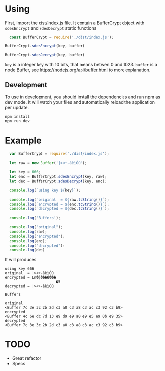 # Using
First, import the dist/index.js file. It contain a BufferCrypt object with `sdesEncrypt` and `sdesDecrypt` static functions 

```javascript
  const BufferCrypt = require('./dist/index.js');
```

```javascript
BufferCrypt.sdesEncrypt(key, buffer)
```

```javascript
BufferCrypt.sdesDecrypt(key, buffer)
```

`key` is a integer key with 10 bits, that means betwen 0 and 1023.
`buffer` is a node Buffer, see https://nodejs.org/api/buffer.html to more explanation.

## Development

To use in development, you should install the dependencies and run npm as dev mode. It will watch your files and automatically reload the application per update.

```shell
npm install
npm run dev
```

# Example

```javascript
  var BufferCrypt = require('./dist/index.js');
  
  let raw = new Buffer('|><+-àèìÒù');
  
  let key = 666;
  let enc = BufferCrypt.sdesEncrypt(key, raw);
  let dec = BufferCrypt.sdesDecrypt(key, enc);                                                                                         
  
  console.log(`using key ${key}`);                                                                                                     
  
  console.log(`original  = ${raw.toString()}`);
  console.log(`encrypted = ${enc.toString()}`);
  console.log(`decrypted = ${dec.toString()}`);
  
  console.log('Buffers');
                                                                                          
  console.log("original");
  console.log(raw);
  console.log("encrypted");
  console.log(enc);
  console.log("decrypted");
  console.log(dec)
```
It will produces

```shell
using key 666
original  = |><+-àèìÒù
encrypted = Ln�}�������
                       �5
decrypted = |><+-àèìÒù

Buffers

original
<Buffer 7c 3e 3c 2b 2d c3 a0 c3 a8 c3 ac c3 92 c3 b9>
encrypted
<Buffer 4c 6e dc 7d 13 e9 d9 e9 a0 e9 e5 e9 0b e9 35>
decrypted
<Buffer 7c 3e 3c 2b 2d c3 a0 c3 a8 c3 ac c3 92 c3 b9>
```
# TODO
* Great refactor
* Specs
